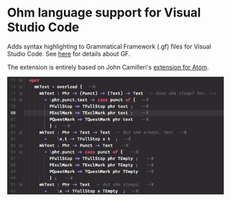 # Ohm language support for Visual Studio Code

Adds syntax highlighting to Grammatical Framework (.gf) files for Visual Studio Code. See [here](https://github.com/GrammaticalFramework/GF) for details about GF.

The extension is entirely based on John Camilleri's [extension for Atom](https://github.com/johnjcamilleri/language-gf).

![Screenshot](images/screenshot.png)
